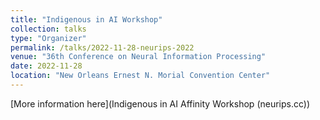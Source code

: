 ```yaml
---
title: "Indigenous in AI Workshop"
collection: talks
type: "Organizer"
permalink: /talks/2022-11-28-neurips-2022
venue: "36th Conference on Neural Information Processing"
date: 2022-11-28
location: "New Orleans Ernest N. Morial Convention Center"
---
```


[More information here](Indigenous in AI Affinity Workshop (neurips.cc))
